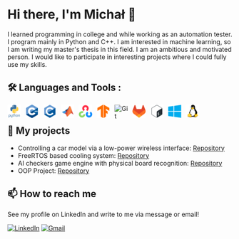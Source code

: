 # Hi there, I'm Michał 👋

I learned programming in college and while working as an automation tester. I program mainly in Python and C++.  I am interested in machine learning, so I am writing my master's thesis in this field. I am an ambitious and motivated person. I would like to participate in interesting projects where I could fully use my skills.

## :hammer_and_wrench: Languages and Tools :
<div>
  <img align="left" alt="Python" width="30px" src="https://github.com/devicons/devicon/blob/v2.15.1/icons/python/python-original-wordmark.svg" style="padding-right:10px;" />
  <img align="left" alt="C++" width="30px" src="https://github.com/devicons/devicon/blob/v2.15.1/icons/cplusplus/cplusplus-original.svg" style="padding-right:10px;" />
  <img align="left" alt="C" width="30px" src="https://github.com/devicons/devicon/blob/v2.15.1/icons/c/c-original.svg" style="padding-right:10px;" />
  <img align="left" alt="Matlab" width="30px" src="https://github.com/devicons/devicon/blob/v2.15.1/icons/matlab/matlab-original.svg" style="padding-right:10px;" />
  <img align="left" alt="OpenCV" width="30px" src="https://github.com/devicons/devicon/blob/v2.15.1/icons/opencv/opencv-original.svg" style="padding-right:10px;" />
  <img align="left" alt="TensorFlow" width="30px" src="https://github.com/devicons/devicon/blob/v2.15.1/icons/tensorflow/tensorflow-original.svg" style="padding-right:10px;" />
  <img align="left" alt="Git" width="30px" src="https://cdn.jsdelivr.net/gh/devicons/devicon/icons/git/git-original.svg" style="padding-right:10px;" />
  <img align="left" alt="GitLab" width="30px" src="https://github.com/devicons/devicon/blob/v2.15.1/icons/gitlab/gitlab-original.svg" style="padding-right:10px;" />
  <img align="left" alt="bash" width="30px" src="https://github.com/devicons/devicon/blob/v2.15.1/icons/bash/bash-original.svg" style="padding-right:10px;" />
  <img align="left" alt="Windows" width="30px" src="https://github.com/devicons/devicon/blob/v2.15.1/icons/windows8/windows8-original.svg" style="padding-right:10px;" />
  <img align="left" alt="Linux" width="30px" src="https://github.com/devicons/devicon/blob/v2.15.1/icons/linux/linux-original.svg" style="padding-right:10px;" />
</div>
</br>

## 📃 My projects
* Controlling a car model via a low-power wireless interface: [Repository](https://github.com/MHadrysiak/ControlSystem)  
* FreeRTOS based cooling system: [Repository](https://github.com/MHadrysiak/embeddedProject)
* AI checkers game engine with physical board recognition: [Repository](https://github.com/MHadrysiak/CheckersGame)
* OOP Project: [Repository](https://github.com/MHadrysiak/ProjectOOP)

## 📫 How to reach me
See my profile on LinkedIn and write to me via message or email! 

[![LinkedIn](https://icons.iconarchive.com/icons/danleech/simple/32/linkedin-icon.png)](https://www.linkedin.com/in/micha%C5%82-hadrysiak-b5448923a/)
[![Gmail](https://icons.iconarchive.com/icons/dtafalonso/android-lollipop/32/Gmail-icon.png)](mailto:hadr.michal@gmail.com)

<!--
**MHadrysiak/MHadrysiak** is a ✨ _special_ ✨ repository because its `README.md` (this file) appears on your GitHub profile.

Here are some ideas to get you started:

- 🔭 I’m currently working on ...
- 🌱 I’m currently learning ...
- 👯 I’m looking to collaborate on ...
- 🤔 I’m looking for help with ...
- 💬 Ask me about ...
- 📫 How to reach me: ...
- 😄 Pronouns: ...
- ⚡ Fun fact: ...
-->

